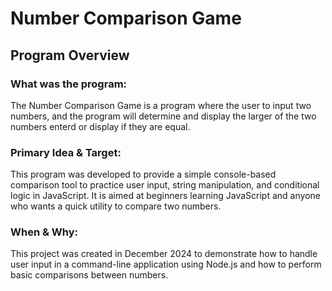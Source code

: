 # Number Comparison Game

## Program Overview

### What was the program:

The Number Comparison Game is a program where the user to input two numbers, and the program will determine and display the larger of the two numbers enterd or display if they are equal.

### Primary Idea & Target:

This program was developed to provide a simple console-based comparison tool to practice user input, string manipulation, and conditional logic in JavaScript. It is aimed at beginners learning JavaScript and anyone who wants a quick utility to compare two numbers.

### When & Why:

This project was created in December 2024 to demonstrate how to handle user input in a command-line application using Node.js and how to perform basic comparisons between numbers.
